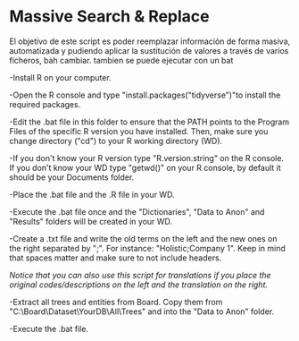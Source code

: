 # Massive Search & Replace
El objetivo de este script es poder reemplazar información de forma masiva, automatizada y pudiendo aplicar la sustitución de valores a través de varios ficheros, bah cambiar. tambien se puede ejecutar con un bat


-Install R on your computer.

-Open the R console and type "install.packages("tidyverse")"to install the required packages.

-Edit the .bat file in this folder to ensure that the PATH points to the Program Files of the specific R version you have installed. Then, make sure you change directory ("cd") to your R working directory (WD).

-If you don't know your R version type "R.version.string" on the R console. If you don't know your WD type "getwd()" on your R console, by default it should be your Documents folder.

-Place the .bat file and the .R file in your WD.

-Execute the .bat file once and the "Dictionaries", "Data to Anon" and "Results" folders will be created in your WD.

-Create a .txt file and write the old terms on the left and the new ones on the right separated by ";". For instance: "Holistic;Company 1". Keep in mind that spaces matter and make sure to not include headers.

*Notice that you can also use this script for translations if you place the original codes/descriptions on the left and the translation on the right.*

-Extract all trees and entities from Board. Copy them from "C:\Board\Dataset\YourDB\All\Trees" and into the "Data to Anon" folder. 

-Execute the .bat file.
